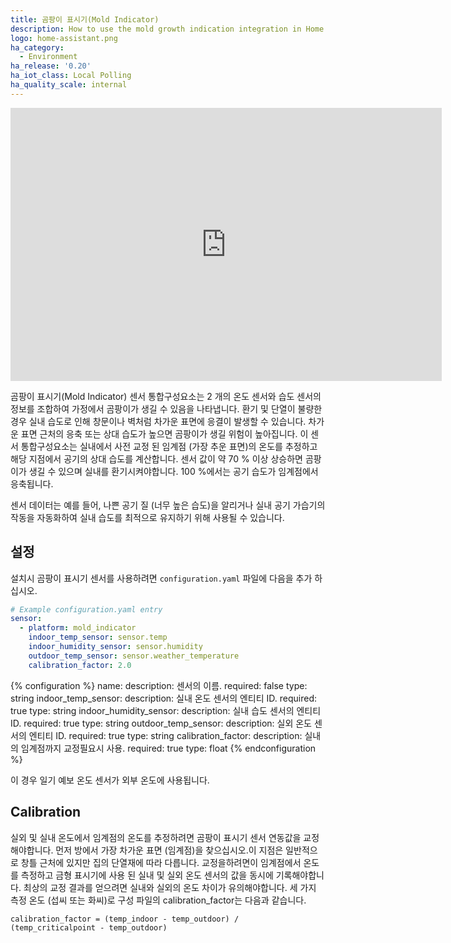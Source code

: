 ```yaml
---
title: 곰팡이 표시기(Mold Indicator)
description: How to use the mold growth indication integration in Home Assistant
logo: home-assistant.png
ha_category:
  - Environment
ha_release: '0.20'
ha_iot_class: Local Polling
ha_quality_scale: internal
---
```


<iframe width="690" height="437" src="https://www.youtube.com/embed/8KwRPF5NoI8" frameborder="0" allow="accelerometer; autoplay; encrypted-media; gyroscope; picture-in-picture" allowfullscreen></iframe>

곰팡이 표시기(Mold Indicator) 센서 통합구성요소는 2 개의 온도 센서와 습도 센서의 정보를 조합하여 가정에서 곰팡이가 생길 수 있음을 나타냅니다. 환기 및 단열이 불량한 경우 실내 습도로 인해 창문이나 벽처럼 차가운 표면에 응결이 발생할 수 있습니다. 차가운 표면 근처의 응축 또는 상대 습도가 높으면 곰팡이가 생길 위험이 높아집니다. 이 센서 통합구성요소는 실내에서 사전 교정 된 임계점 (가장 추운 표면)의 온도를 추정하고 해당 지점에서 공기의 상대 습도를 계산합니다. 센서 값이 약 70 % 이상 상승하면 곰팡이가 생길 수 있으며 실내를 환기시켜야합니다. 100 %에서는 공기 습도가 임계점에서 응축됩니다.

센서 데이터는 예를 들어, 나쁜 공기 질 (너무 높은 습도)을 알리거나 실내 공기 가습기의 작동을 자동화하여 실내 습도를 최적으로 유지하기 위해 사용될 수 있습니다.

## 설정

설치시 곰팡이 표시기 센서를 사용하려면 `configuration.yaml` 파일에 다음을 추가 하십시오.

```yaml
# Example configuration.yaml entry
sensor:
  - platform: mold_indicator
    indoor_temp_sensor: sensor.temp
    indoor_humidity_sensor: sensor.humidity
    outdoor_temp_sensor: sensor.weather_temperature
    calibration_factor: 2.0
```

{% configuration %}
name:
  description: 센서의 이름.
  required: false
  type: string
indoor_temp_sensor:
  description: 실내 온도 센서의 엔티티 ID.
  required: true
  type: string
indoor_humidity_sensor:
  description: 실내 습도 센서의 엔티티 ID.
  required: true
  type: string
outdoor_temp_sensor:
  description: 실외 온도 센서의 엔티티 ID.
  required: true
  type: string
calibration_factor:
  description: 실내의 임계점까지 교정필요시 사용.
  required: true
  type: float
{% endconfiguration %}

이 경우 일기 예보 온도 센서가 외부 온도에 사용됩니다.

## Calibration

실외 및 실내 온도에서 임계점의 온도를 추정하려면 곰팡이 표시기 센서 연동값을 교정해야합니다. 먼저 방에서 가장 차가운 표면 (임계점)을 찾으십시오.이 지점은 일반적으로 창틀 근처에 있지만 집의 단열재에 따라 다릅니다. 교정을하려면이 임계점에서 온도를 측정하고 금형 표시기에 사용 된 실내 및 실외 온도 센서의 값을 동시에 기록해야합니다. 최상의 교정 결과를 얻으려면 실내와 실외의 온도 차이가 유의해야합니다. 세 가지 측정 온도 (섭씨 또는 화씨)로 구성 파일의 calibration_factor는 다음과 같습니다.

```text
calibration_factor = (temp_indoor - temp_outdoor) / (temp_criticalpoint - temp_outdoor)
```
